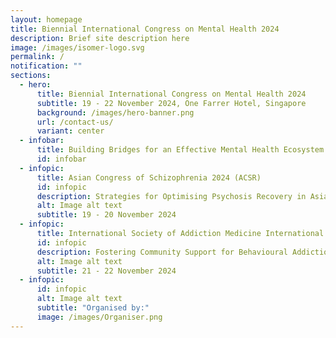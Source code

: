 ```yaml
---
layout: homepage
title: Biennial International Congress on Mental Health 2024
description: Brief site description here
image: /images/isomer-logo.svg
permalink: /
notification: ""
sections:
  - hero:
      title: Biennial International Congress on Mental Health 2024
      subtitle: 19 - 22 November 2024, One Farrer Hotel, Singapore
      background: /images/hero-banner.png
      url: /contact-us/
      variant: center
  - infobar:
      title: Building Bridges for an Effective Mental Health Ecosystem
      id: infobar
  - infopic:
      title: Asian Congress of Schizophrenia 2024 (ACSR)
      id: infopic
      description: Strategies for Optimising Psychosis Recovery in Asia
      alt: Image alt text
      subtitle: 19 - 20 November 2024
  - infopic:
      title: International Society of Addiction Medicine International C
      id: infopic
      description: Fostering Community Support for Behavioural Addiction Recovery
      alt: Image alt text
      subtitle: 21 - 22 November 2024
  - infopic:
      id: infopic
      alt: Image alt text
      subtitle: "Organised by:"
      image: /images/Organiser.png
---
```

